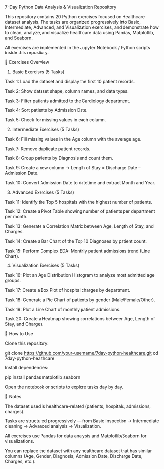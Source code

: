 7-Day Python Data Analysis & Visualization Repository

This repository contains 20 Python exercises focused on Healthcare dataset analysis.
The tasks are organized progressively into Basic, Intermediate, Advanced, and Visualization exercises, and demonstrate how to clean, analyze, and visualize healthcare data using Pandas, Matplotlib, and Seaborn.

All exercises are implemented in the Jupyter Notebook / Python scripts inside this repository.

📌 Exercises Overview
1. Basic Exercises (5 Tasks)

Task 1: Load the dataset and display the first 10 patient records.

Task 2: Show dataset shape, column names, and data types.

Task 3: Filter patients admitted to the Cardiology department.

Task 4: Sort patients by Admission Date.

Task 5: Check for missing values in each column.

2. Intermediate Exercises (5 Tasks)

Task 6: Fill missing values in the Age column with the average age.

Task 7: Remove duplicate patient records.

Task 8: Group patients by Diagnosis and count them.

Task 9: Create a new column → Length of Stay = Discharge Date – Admission Date.

Task 10: Convert Admission Date to datetime and extract Month and Year.

3. Advanced Exercises (5 Tasks)

Task 11: Identify the Top 5 hospitals with the highest number of patients.

Task 12: Create a Pivot Table showing number of patients per department per month.

Task 13: Generate a Correlation Matrix between Age, Length of Stay, and Charges.

Task 14: Create a Bar Chart of the Top 10 Diagnoses by patient count.

Task 15: Perform Complex EDA: Monthly patient admissions trend (Line Chart).

4. Visualization Exercises (5 Tasks)

Task 16: Plot an Age Distribution Histogram to analyze most admitted age groups.

Task 17: Create a Box Plot of hospital charges by department.

Task 18: Generate a Pie Chart of patients by gender (Male/Female/Other).

Task 19: Plot a Line Chart of monthly patient admissions.

Task 20: Create a Heatmap showing correlations between Age, Length of Stay, and Charges.

🚀 How to Use

Clone this repository:

git clone https://github.com/your-username/7day-python-healthcare.git
cd 7day-python-healthcare


Install dependencies:

pip install pandas matplotlib seaborn


Open the notebook or scripts to explore tasks day by day.

📝 Notes

The dataset used is healthcare-related (patients, hospitals, admissions, charges).

Tasks are structured progressively — from Basic inspection → Intermediate cleaning → Advanced analysis → Visualization.

All exercises use Pandas for data analysis and Matplotlib/Seaborn for visualizations.

You can replace the dataset with any healthcare dataset that has similar columns (Age, Gender, Diagnosis, Admission Date, Discharge Date, Charges, etc.).
